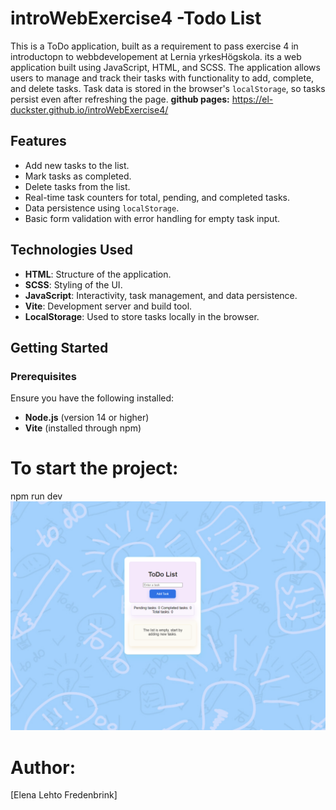 # introWebExercise4 -Todo List
This is a ToDo application, built as a requirement to pass exercise 4 in introductopn to webbdevelopement at Lernia yrkesHögskola. its a  web application built using JavaScript, HTML, and SCSS. The application allows users to manage and track their tasks with functionality to add, complete, and delete tasks. Task data is stored in the browser's `localStorage`, so tasks persist even after refreshing the page.
**github pages:** https://el-duckster.github.io/introWebExercise4/


## Features

- Add new tasks to the list.
- Mark tasks as completed.
- Delete tasks from the list.
- Real-time task counters for total, pending, and completed tasks.
- Data persistence using `localStorage`.
- Basic form validation with error handling for empty task input.

## Technologies Used

- **HTML**: Structure of the application.
- **SCSS**: Styling of the UI.
- **JavaScript**: Interactivity, task management, and data persistence.
- **Vite**: Development server and build tool.
- **LocalStorage**: Used to store tasks locally in the browser.

## Getting Started

### Prerequisites

Ensure you have the following installed:

- **Node.js** (version 14 or higher)
- **Vite** (installed through npm)

# To start the project:
npm run dev
![Todo List Preview](./images/image.png)

# Author:
[Elena Lehto Fredenbrink]
